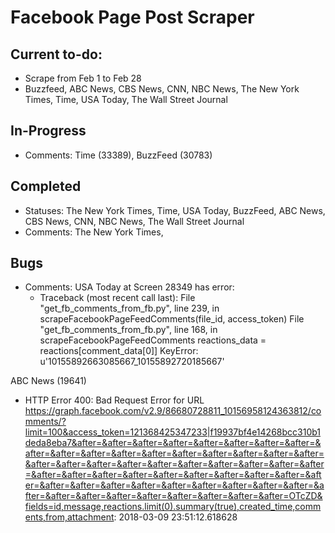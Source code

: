 # Facebook Page Post Scraper

## Current to-do:

- Scrape from Feb 1 to Feb 28
- Buzzfeed, ABC News, CBS News, CNN, NBC News, The New York Times, Time, USA Today, The Wall Street Journal

## In-Progress
- Comments: Time (33389), BuzzFeed (30783)

## Completed
- Statuses: The New York Times, Time, USA Today, BuzzFeed, ABC News, CBS News, CNN, NBC News, The Wall Street Journal
- Comments: The New York Times,

## Bugs
- Comments:
USA Today at Screen 28349 has error:
  - Traceback (most recent call last):
  File "get_fb_comments_from_fb.py", line 239, in <module>
    scrapeFacebookPageFeedComments(file_id, access_token)
  File "get_fb_comments_from_fb.py", line 168, in scrapeFacebookPageFeedComments
    reactions_data = reactions[comment_data[0]]
KeyError: u'10155892663085667_10155892720185667'

ABC News (19641)
  - HTTP Error 400: Bad Request
Error for URL https://graph.facebook.com/v2.9/86680728811_10156958124363812/comments/?limit=100&access_token=121368425347233|f19937bf4e14268bcc310b1deda8eba7&after=&after=&after=&after=&after=&after=&after=&after=&after=&after=&after=&after=&after=&after=&after=&after=&after=&after=&after=&after=&after=&after=&after=&after=&after=&after=&after=&after=&after=&after=&after=&after=&after=&after=&after=&after=&after=&after=&after=&after=&after=&after=&after=&after=&after=&after=&after=&after=&after=&after=&after=&after=&after=&after=&after=&after=OTcZD&fields=id,message,reactions.limit(0).summary(true),created_time,comments,from,attachment: 2018-03-09 23:51:12.618628
